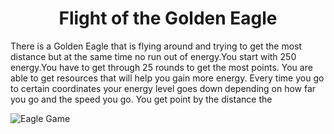 <h1 align="center">Flight of the Golden Eagle </h1>

<p>There is a Golden Eagle that is flying around and trying to get the most distance but at the same time no run out of energy.You start with 250 energy.You have to get through 25 rounds to get the most points. You are able to get resources that will help you gain more energy. Every time you go to certain coordinates your energy level goes down depending on how far you go and the speed you go. You get point by the distance the 

![Eagle Game](https://github.com/KoalaPanda12/Eagle_Game/assets/115516204/ae22f2d7-43de-499e-82fc-e297d34de499)
